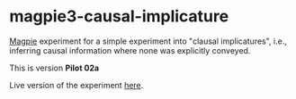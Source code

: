 # magpie3-causal-implicature

[Magpie](https://magpie-experiments.org/) experiment for a simple experiment into "clausal implicatures", i.e., inferring causal information where none was explicitly conveyed.

This is version **Pilot 02a**

Live version of the experiment [here](https://magpie-ea.github.io/magpie3-causal-implicature/experiments/pilot-02a).
